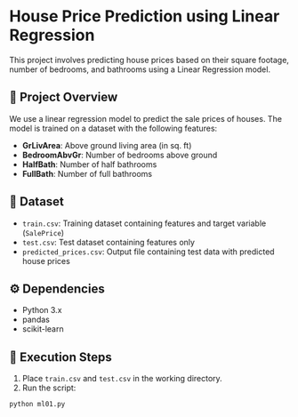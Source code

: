 # House Price Prediction using Linear Regression

This project involves predicting house prices based on their square footage, number of bedrooms, and bathrooms using a Linear Regression model.

## 📌 Project Overview

We use a linear regression model to predict the sale prices of houses. The model is trained on a dataset with the following features:

- **GrLivArea**: Above ground living area (in sq. ft)
- **BedroomAbvGr**: Number of bedrooms above ground
- **HalfBath**: Number of half bathrooms
- **FullBath**: Number of full bathrooms

## 📁 Dataset

- `train.csv`: Training dataset containing features and target variable (`SalePrice`)
- `test.csv`: Test dataset containing features only
- `predicted_prices.csv`: Output file containing test data with predicted house prices

## ⚙️ Dependencies

- Python 3.x
- pandas
- scikit-learn

## 🚀 Execution Steps

1. Place `train.csv` and `test.csv` in the working directory.
2. Run the script:
```bash
python ml01.py
